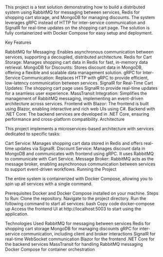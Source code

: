 This project is a test solution demonstrating how to build a distributed system using RabbitMQ for messaging between services, Redis for shopping cart storage, and MongoDB for managing discounts. The system leverages gRPC instead of HTTP for inter-service communication and SignalR for real-time updates on the shopping cart page. The solution is fully containerized with Docker Compose for easy setup and deployment.

Key Features

RabbitMQ for Messaging: Enables asynchronous communication between services, supporting a decoupled, distributed architecture.
Redis for Cart Storage: Manages shopping cart data in Redis for fast, in-memory data retrieval.
MongoDB for Discounts: Stores discount data in MongoDB, offering a flexible and scalable data management solution.
gRPC for Inter-Service Communication: Replaces HTTP with gRPC to provide efficient, low-latency communication between services.
SignalR for Real-Time Cart Updates: The shopping cart page uses SignalR to provide real-time updates for a seamless user experience.
MassTransit Integration: Simplifies the management of RabbitMQ messaging, implementing an event-driven architecture across services.
Frontend with Blazor: The frontend is built using Blazor, enabling interactive and rich web UIs using C#.
Backend with .NET Core: The backend services are developed in .NET Core, ensuring performance and cross-platform compatibility.
Architecture

This project implements a microservices-based architecture with services dedicated to specific tasks:

Cart Service: Manages shopping cart data stored in Redis and offers real-time updates via SignalR.
Discount Service: Manages discount data in MongoDB and communicates with frontend using gRPC. It uses RabbitMQ to communicate with Cart Service.
Message Broker: RabbitMQ acts as the message broker, enabling asynchronous communication between services to support event-driven workflows.
Running the Project

The entire system is containerized with Docker Compose, allowing you to spin up all services with a single command.

Prerequisites
  Docker and Docker Compose installed on your machine.
  Steps to Run:
  Clone the repository.
  Navigate to the project directory.
  Run the following command to start all services:
  bash
  Copy code
  docker-compose up
  Access the frontend UI at http://localhost:5003 to start using the application.

Technologies Used
  RabbitMQ for messaging between services
  Redis for shopping cart storage
  MongoDB for managing discounts
  gRPC for inter-service communication, including client and broker interactions
  SignalR for real-time WebSocket communication
  Blazor for the frontend
  .NET Core for the backend services
  MassTransit for handling RabbitMQ messaging
  Docker Compose for container orchestration
